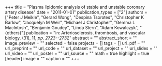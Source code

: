 +++
title = "Plasma lipidomic analysis of stable and unstable coronary artery disease"
date = "2011-01-01"
publication_types = ["2"]
authors = ["Peter J Meikle", "Gerard Wong", "Despina Tsorotes", "Christopher K Barlow", "Jacquelyn M Weir", "Michael J Christopher", "Gemma L MacIntosh", "Benjamin Goudey", "Linda Stern", "Adam Kowalczyk", "{others}"]
publication = "In: Arteriosclerosis, thrombosis, and vascular biology, (31), 11, _pp. 2723--2732_"
abstract = ""
abstract_short = ""
image_preview = ""
selected = false
projects = []
tags = []
url_pdf = ""
url_preprint = ""
url_code = ""
url_dataset = ""
url_project = ""
url_slides = ""
url_video = ""
url_poster = ""
url_source = ""
math = true
highlight = true
[header]
image = ""
caption = ""
+++

